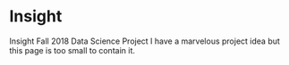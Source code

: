 # Insight
Insight Fall 2018 Data Science Project
I have a marvelous project idea but this page is too small to contain it.
